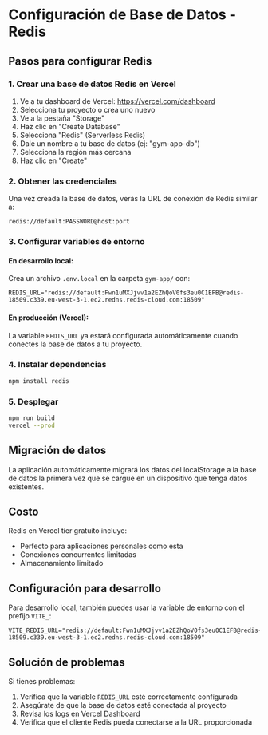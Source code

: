 # Configuración de Base de Datos - Redis

## Pasos para configurar Redis

### 1. Crear una base de datos Redis en Vercel

1. Ve a tu dashboard de Vercel: https://vercel.com/dashboard
2. Selecciona tu proyecto o crea uno nuevo
3. Ve a la pestaña "Storage"
4. Haz clic en "Create Database"
5. Selecciona "Redis" (Serverless Redis)
6. Dale un nombre a tu base de datos (ej: "gym-app-db")
7. Selecciona la región más cercana
8. Haz clic en "Create"

### 2. Obtener las credenciales

Una vez creada la base de datos, verás la URL de conexión de Redis similar a:

```
redis://default:PASSWORD@host:port
```

### 3. Configurar variables de entorno

#### En desarrollo local:

Crea un archivo `.env.local` en la carpeta `gym-app/` con:

```env
REDIS_URL="redis://default:Fwn1uMXJjvv1a2EZhQoV0fs3eu0C1EFB@redis-18509.c339.eu-west-3-1.ec2.redns.redis-cloud.com:18509"
```

#### En producción (Vercel):

La variable `REDIS_URL` ya estará configurada automáticamente cuando conectes la base de datos a tu proyecto.

### 4. Instalar dependencias

```bash
npm install redis
```

### 5. Desplegar

```bash
npm run build
vercel --prod
```

## Migración de datos

La aplicación automáticamente migrará los datos del localStorage a la base de datos la primera vez que se cargue en un dispositivo que tenga datos existentes.

## Costo

Redis en Vercel tier gratuito incluye:

- Perfecto para aplicaciones personales como esta
- Conexiones concurrentes limitadas
- Almacenamiento limitado

## Configuración para desarrollo

Para desarrollo local, también puedes usar la variable de entorno con el prefijo `VITE_`:

```env
VITE_REDIS_URL="redis://default:Fwn1uMXJjvv1a2EZhQoV0fs3eu0C1EFB@redis-18509.c339.eu-west-3-1.ec2.redns.redis-cloud.com:18509"
```

## Solución de problemas

Si tienes problemas:

1. Verifica que la variable `REDIS_URL` esté correctamente configurada
2. Asegúrate de que la base de datos esté conectada al proyecto
3. Revisa los logs en Vercel Dashboard
4. Verifica que el cliente Redis pueda conectarse a la URL proporcionada
